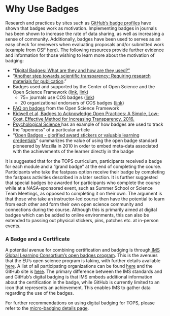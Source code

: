 
# Why Use Badges

Research and practices by sites such as [GitHub’s badge profiles](https://docs.github.com/en/account-and-profile/setting-up-and-managing-your-github-profile/customizing-your-profile/personalizing-your-profile) have shown that badges work as motivation. Implementing badges in journals has been shown to increase the rate of data sharing, as well as increasing a sense of community. Additionally, badges have been used to serves as an easy check for reviewers when evaluating proposals and/or submitted work (example from OSF [here](https://osf.io/tvyxz/wiki/4.%20Incorporating%20Badge%20Visualization%20into%20Publications/)). The following resources provide further evidence and information for those wishing to learn more about the motivation of badging: 


*  “[Digital Badges: What are they and how are they used?”](https://elearningindustry.com/guide-to-digital-badges-how-used)
* “[Another step towards scientific transparency: Requiring research materials for publication](https://www.tandfonline.com/doi/full/10.1080/00224545.2018.1416272).”
* Badges used and supported by the Center of Open Science and the Open Science Framework (l[ink](https://www.cos.io/initiatives/badges?_ga=2.17524144.842955352.1643820823-1012715557.1643313828), [link](https://osf.io/tvyxz/)) 
    * 75+ journals use COS badges ([link](https://www.cos.io/initiatives/badges?_ga=2.17524144.842955352.1643820823-1012715557.1643313828))
    * 20 organizational endorsers of COS badges ([link](https://osf.io/tvyxz/wiki/5.%20Adoptions%20and%20Endorsements/)) 
* [FAQ on badges](https://osf.io/tvyxz/wiki/7.%20Frequently%20Asked%20Questions/) from the Open Science Framework
* [Kidwell et al](http://journals.plos.org/plosbiology/article?id=10.1371/journal.pbio.1002456).[ Badges to Acknowledge Open Practices: A Simple, Low-Cost, Effective Method for Increasing Transparency. 2016.](http://journals.plos.org/plosbiology/article?id=10.1371/journal.pbio.1002456)
* [Psychological Science ](https://journals.sagepub.com/toc/pss/current) has an example of how badges are used to track the “openness” of a particular article
* “[Open Badges - glorified award stickers or valuable learning credentials](https://www.academia.edu/11621164/Open_Badges_-_glorified_award_stickers_or_valuable_learning_credentials)” summarizes the value of using the open badge standard pioneered by Mozilla in 2010 in order to embed meta-data associated with the achievements of the learner directly in the badge 

It is suggested that for the TOPS curriculum, participants received a badge for each module and a “grand badge” at the end of completing the course. Participants who take the fastpass option receive their badge by completing the fastpass activities described in a later section. It is further suggested that special badges be awarded for participants who complete the course while at a NASA-sponsored event, such as Summer School or Science Team Meetings, as opposed to completing it on their own. The argument is that those who take an instructor-led course then have the potential to learn from each other and form their own open science community and connections during the course. Although this is primarily aimed at digital badges which can be added to online environments, this can also be extended to passing out physical stickers, pins, patches etc. at in-person events. 


### A Badge and a Certificate 

A potential avenue for combining certification and badging is through[ IMS Global Learning Consortium’s open badges program](https://openbadges.org/). This is the avenues that the EU’s open science program is taking, with further details available [here](https://openbadges.org/). A list of all participating organizations can be found [here](https://site.imsglobal.org/certifications?page=2&refinementList%5Bstandards_lvlx%5D%5B0%5D=Open%20Badges) and the GitHub site is [here](https://gist.github.com/cmcavoy/4114344). The primary difference between the IMS standards and and GitHub’s digital badging is that IMS embeds additional information about the certification in the badge, while GitHub is currently limited to an icon that represents an achievement. This enables IMS to gather data regarding the use of the badges. 

For further recommendations on using digital badging for TOPS, please refer to the [micro-badging details page](/docs/Area3_Incentives/micro-badging_details.md).

